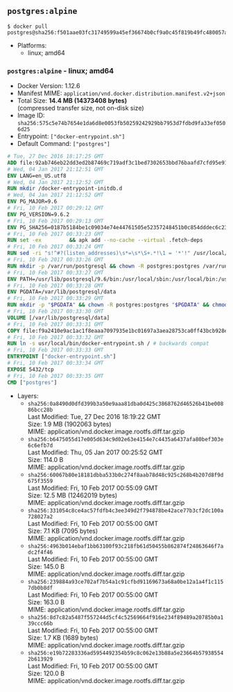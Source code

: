 ## `postgres:alpine`

```console
$ docker pull postgres@sha256:f501aae03fc31749599a45ef36674b0cf9a0c45f819b49fc480057ae759097dc
```

-	Platforms:
	-	linux; amd64

### `postgres:alpine` - linux; amd64

-	Docker Version: 1.12.6
-	Manifest MIME: `application/vnd.docker.distribution.manifest.v2+json`
-	Total Size: **14.4 MB (14373408 bytes)**  
	(compressed transfer size, not on-disk size)
-	Image ID: `sha256:575c5e74b7654e1da6d8e0053fb50259242929bb7953d7fdbd9fa33ef0506d25`
-	Entrypoint: `["docker-entrypoint.sh"]`
-	Default Command: `["postgres"]`

```dockerfile
# Tue, 27 Dec 2016 18:17:25 GMT
ADD file:92ab746eb22dd3ed2b87469c719adf3c1bed7302653bbd76baafd7cfd95e911e in / 
# Wed, 04 Jan 2017 21:12:51 GMT
ENV LANG=en_US.utf8
# Wed, 04 Jan 2017 21:12:52 GMT
RUN mkdir /docker-entrypoint-initdb.d
# Wed, 04 Jan 2017 21:12:52 GMT
ENV PG_MAJOR=9.6
# Fri, 10 Feb 2017 00:29:12 GMT
ENV PG_VERSION=9.6.2
# Fri, 10 Feb 2017 00:29:13 GMT
ENV PG_SHA256=0187b5184be1c09034e74e44761505e52357248451b0c854dddec6c231fe50c9
# Fri, 10 Feb 2017 00:33:23 GMT
RUN set -ex 		&& apk add --no-cache --virtual .fetch-deps 		ca-certificates 		openssl 		tar 		&& wget -O postgresql.tar.bz2 "https://ftp.postgresql.org/pub/source/v$PG_VERSION/postgresql-$PG_VERSION.tar.bz2" 	&& echo "$PG_SHA256 *postgresql.tar.bz2" | sha256sum -c - 	&& mkdir -p /usr/src/postgresql 	&& tar 		--extract 		--file postgresql.tar.bz2 		--directory /usr/src/postgresql 		--strip-components 1 	&& rm postgresql.tar.bz2 		&& apk add --no-cache --virtual .build-deps 		bison 		flex 		gcc 		libc-dev 		libedit-dev 		libxml2-dev 		libxslt-dev 		make 		openssl-dev 		perl 		util-linux-dev 		zlib-dev 		&& cd /usr/src/postgresql 	&& awk '$1 == "#define" && $2 == "DEFAULT_PGSOCKET_DIR" && $3 == "\"/tmp\"" { $3 = "\"/var/run/postgresql\""; print; next } { print }' src/include/pg_config_manual.h > src/include/pg_config_manual.h.new 	&& grep '/var/run/postgresql' src/include/pg_config_manual.h.new 	&& mv src/include/pg_config_manual.h.new src/include/pg_config_manual.h 	&& ./configure 		--enable-integer-datetimes 		--enable-thread-safety 		--enable-tap-tests 		--disable-rpath 		--with-uuid=e2fs 		--with-gnu-ld 		--with-pgport=5432 		--with-system-tzdata=/usr/share/zoneinfo 		--prefix=/usr/local 				--with-openssl 		--with-libxml 		--with-libxslt 	&& make -j "$(getconf _NPROCESSORS_ONLN)" world 	&& make install-world 	&& make -C contrib install 		&& runDeps="$( 		scanelf --needed --nobanner --recursive /usr/local 			| awk '{ gsub(/,/, "\nso:", $2); print "so:" $2 }' 			| sort -u 			| xargs -r apk info --installed 			| sort -u 	)" 	&& apk add --no-cache --virtual .postgresql-rundeps 		$runDeps 		bash 		su-exec 		tzdata 	&& apk del .fetch-deps .build-deps 	&& cd / 	&& rm -rf 		/usr/src/postgresql 		/usr/local/share/doc 		/usr/local/share/man 	&& find /usr/local -name '*.a' -delete
# Fri, 10 Feb 2017 00:33:24 GMT
RUN sed -ri "s!^#?(listen_addresses)\s*=\s*\S+.*!\1 = '*'!" /usr/local/share/postgresql/postgresql.conf.sample
# Fri, 10 Feb 2017 00:33:26 GMT
RUN mkdir -p /var/run/postgresql && chown -R postgres:postgres /var/run/postgresql && chmod g+s /var/run/postgresql
# Fri, 10 Feb 2017 00:33:27 GMT
ENV PATH=/usr/lib/postgresql/9.6/bin:/usr/local/sbin:/usr/local/bin:/usr/sbin:/usr/bin:/sbin:/bin
# Fri, 10 Feb 2017 00:33:28 GMT
ENV PGDATA=/var/lib/postgresql/data
# Fri, 10 Feb 2017 00:33:29 GMT
RUN mkdir -p "$PGDATA" && chown -R postgres:postgres "$PGDATA" && chmod 777 "$PGDATA" # this 777 will be replaced by 700 at runtime (allows semi-arbitrary "--user" values)
# Fri, 10 Feb 2017 00:33:30 GMT
VOLUME [/var/lib/postgresql/data]
# Fri, 10 Feb 2017 00:33:31 GMT
COPY file:f9a2410e9ac1ac1f8eaaa7097935e1bc01697a3aea28753ca0ff43bcb928e743 in /usr/local/bin/ 
# Fri, 10 Feb 2017 00:33:32 GMT
RUN ln -s usr/local/bin/docker-entrypoint.sh / # backwards compat
# Fri, 10 Feb 2017 00:33:33 GMT
ENTRYPOINT ["docker-entrypoint.sh"]
# Fri, 10 Feb 2017 00:33:34 GMT
EXPOSE 5432/tcp
# Fri, 10 Feb 2017 00:33:35 GMT
CMD ["postgres"]
```

-	Layers:
	-	`sha256:0a8490d0dfd399b3a50e9aaa81dba0d425c3868762d46526b41be00886bcc28b`  
		Last Modified: Tue, 27 Dec 2016 18:19:22 GMT  
		Size: 1.9 MB (1902063 bytes)  
		MIME: application/vnd.docker.image.rootfs.diff.tar.gzip
	-	`sha256:b6475055d17e005d634c9d02e63e4154e7c4435a6437afa80bef303e6c6efb7d`  
		Last Modified: Thu, 05 Jan 2017 00:25:52 GMT  
		Size: 114.0 B  
		MIME: application/vnd.docker.image.rootfs.diff.tar.gzip
	-	`sha256:60067b80e18181dbba533b0c274f8aab78d48c925c268b4b207d8f9d675f3559`  
		Last Modified: Fri, 10 Feb 2017 00:55:09 GMT  
		Size: 12.5 MB (12462019 bytes)  
		MIME: application/vnd.docker.image.rootfs.diff.tar.gzip
	-	`sha256:331054c8ce4ac57fdfb4c3ee349d2f794878be42ace77b3cf2dc100a728027a2`  
		Last Modified: Fri, 10 Feb 2017 00:55:00 GMT  
		Size: 7.1 KB (7095 bytes)  
		MIME: application/vnd.docker.image.rootfs.diff.tar.gzip
	-	`sha256:4963b014ebaf1bb63100f93c218fb61d50455b862874f24863646f7adc2f4f46`  
		Last Modified: Fri, 10 Feb 2017 00:55:00 GMT  
		Size: 145.0 B  
		MIME: application/vnd.docker.image.rootfs.diff.tar.gzip
	-	`sha256:239884a93ce702af7b54a1c91cfbd91169673a68a0be12a1a4f1c1157db0b8df`  
		Last Modified: Fri, 10 Feb 2017 00:55:00 GMT  
		Size: 163.0 B  
		MIME: application/vnd.docker.image.rootfs.diff.tar.gzip
	-	`sha256:8d7c82a5487f557244d5cf4c52569664f916e234f89489a20785b0a139ccc66b`  
		Last Modified: Fri, 10 Feb 2017 00:55:00 GMT  
		Size: 1.7 KB (1689 bytes)  
		MIME: application/vnd.docker.image.rootfs.diff.tar.gzip
	-	`sha256:e19b72283336ad5954492354b59c8c062e13b88a5e23664b579385542b613929`  
		Last Modified: Fri, 10 Feb 2017 00:55:00 GMT  
		Size: 120.0 B  
		MIME: application/vnd.docker.image.rootfs.diff.tar.gzip
